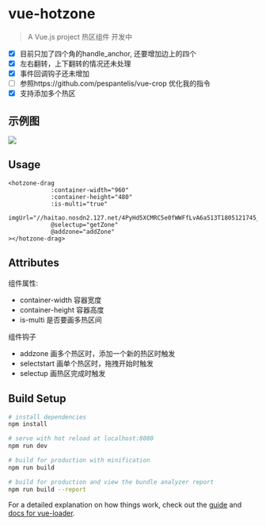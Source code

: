 # vue-hotzone

> A Vue.js project
> 热区组件 开发中

- [x] 目前只加了四个角的handle_anchor, 还要增加边上的四个
- [x] 左右翻转，上下翻转的情况还未处理
- [x] 事件回调钩子还未增加
- [ ] 参照https://github.com/pespantelis/vue-crop 优化我的指令
- [x] 支持添加多个热区

## 示例图
![](https://haitao.nos.netease.com/0b570426-8d52-4380-94ff-26866f99b735.gif)

## Usage
```
<hotzone-drag
            :container-width="960"
            :container-height="480"
            :is-multi="true"
            imgUrl="//haitao.nosdn2.127.net/4PyHd5XCMRC5e0fWWFfLvA6a513T1805121745_960_480.jpg"
            @selectup="getZone"
            @addzone="addZone"
></hotzone-drag>
```

## Attributes
组件属性:
* container-width 容器宽度
* container-height 容器高度
* is-multi 是否要画多热区间

组件钩子
* addzone 画多个热区时，添加一个新的热区时触发
* selectstart 画单个热区时，拖拽开始时触发
* selectup 画热区完成时触发



## Build Setup

``` bash
# install dependencies
npm install

# serve with hot reload at localhost:8080
npm run dev

# build for production with minification
npm run build

# build for production and view the bundle analyzer report
npm run build --report
```

For a detailed explanation on how things work, check out the [guide](http://vuejs-templates.github.io/webpack/) and [docs for vue-loader](http://vuejs.github.io/vue-loader).
